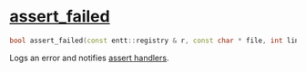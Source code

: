 # [assert_failed](assert_failed.hpp)

```cpp
bool assert_failed(const entt::registry & r, const char * file, int line, const std::string & expr) noexcept;
```

Logs an error and notifies [assert handlers](../functions/on_assert_failed.md).